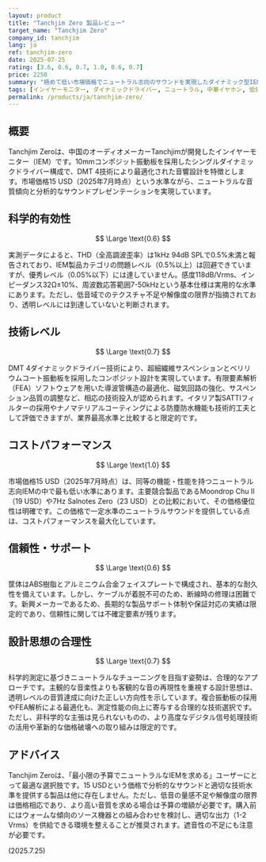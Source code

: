 ```yaml
---
layout: product
title: "Tanchjim Zero 製品レビュー"
target_name: "Tanchjim Zero"
company_id: tanchjim
lang: ja
ref: tanchjim-zero
date: 2025-07-25
rating: [3.6, 0.6, 0.7, 1.0, 0.6, 0.7]
price: 2250
summary: "極めて低い市場価格でニュートラル志向のサウンドを実現したダイナミック型IEM。測定性能は平均的だが、同等機能の製品群では最も低い価格水準を実現している。"
tags: [インイヤーモニター, ダイナミックドライバー, ニュートラル, 中華イヤホン, 低価格]
permalink: /products/ja/tanchjim-zero/
---
```

## 概要

Tanchjim Zeroは、中国のオーディオメーカーTanchjimが開発したインイヤーモニター（IEM）です。10mmコンポジット振動板を採用したシングルダイナミックドライバー構成で、DMT 4技術により最適化された音響設計を特徴とします。市場価格15 USD（2025年7月時点）という水準ながら、ニュートラルな音質傾向と分析的なサウンドプレゼンテーションを実現しています。

## 科学的有効性

$$ \Large \text{0.6} $$

実測データによると、THD（全高調波歪率）は1kHz 94dB SPLで0.5%未満と報告されており、IEM製品カテゴリの問題レベル（0.5%以上）は回避できていますが、優秀レベル（0.05%以下）には達していません。感度118dB/Vrms、インピーダンス32Ω±10%、周波数応答範囲7-50kHzという基本仕様は実用的な水準にあります。ただし、低音域でのテクスチャ不足や解像度の限界が指摘されており、透明レベルには到達していないと判断されます。

## 技術レベル

$$ \Large \text{0.7} $$

DMT 4ダイナミックドライバー技術により、超細繊維サスペンションとベリリウムコート振動板を採用したコンポジット設計を実現しています。有限要素解析（FEA）ソフトウェアを用いた導波管構造の最適化、磁気回路の強化、サスペンション品質の調整など、相応の技術投入が認められます。イタリア製SATTIフィルターの採用やナノマテリアルコーティングによる防塵防水機能も技術的工夫として評価できますが、業界最高水準と比較すると限定的です。

## コストパフォーマンス

$$ \Large \text{1.0} $$

市場価格15 USD（2025年7月時点）は、同等の機能・性能を持つニュートラル志向IEMの中で最も低い水準にあります。主要競合製品であるMoondrop Chu II（19 USD）や7Hz Salnotes Zero（23 USD）との比較において、その価格優位性は明確です。この価格で一定水準のニュートラルサウンドを提供している点は、コストパフォーマンスを最大化しています。

## 信頼性・サポート

$$ \Large \text{0.6} $$

筐体はABS樹脂とアルミニウム合金フェイスプレートで構成され、基本的な耐久性を備えています。しかし、ケーブルが着脱不可のため、断線時の修理は困難です。新興メーカーであるため、長期的な製品サポート体制や保証対応の実績は限定的であり、信頼性に関しては不確定要素が残ります。

## 設計思想の合理性

$$ \Large \text{0.7} $$

科学的測定に基づきニュートラルなチューニングを目指す姿勢は、合理的なアプローチです。主観的な音楽性よりも客観的な音の再現性を重視する設計思想は、透明レベルの音質達成に向けた正しい方向性を示しています。複合振動板の採用やFEA解析による最適化も、測定性能の向上に寄与する合理的な技術選択です。ただし、非科学的な主張は見られないものの、より高度なデジタル信号処理技術の活用や革新的な価格破壊への取り組みは限定的です。

## アドバイス

Tanchjim Zeroは、「最小限の予算でニュートラルなIEMを求める」ユーザーにとって最適な選択肢です。15 USDという価格で分析的なサウンドと適切な技術水準を提供する製品は他に存在しません。ただし、低音の量感不足や解像度の限界は価格相応であり、より高い音質を求める場合は予算の増額が必要です。購入前にはウォームな傾向のソース機器との組み合わせを検討し、適切な出力（1-2 Vrms）を供給できる環境を整えることが推奨されます。遮音性の不足にも注意が必要です。

(2025.7.25)

